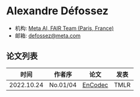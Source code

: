 # Alexandre Défossez

- 机构: [Meta AI, FAIR Team (Paris, France)](../Institutions/Meta.AI.md)
- 邮箱: defossez@meta.com

## 论文列表

| 时间 | 作者序 | 论文 | 发表 |
|:-:|:-:|---|---|
| 2022.10.24 | No.01/04 | [EnCodec](../Models/Speech_Neural_Codec/2022.10.24_EnCodec.md) | TMLR |